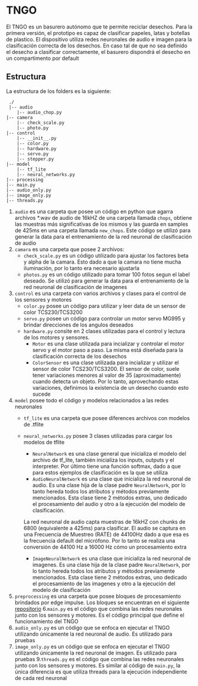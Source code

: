 # TNGO
El TNGO es un basurero autónomo que te permite reciclar desechos. Para la primera versión, el prototipo es capaz de clasificar papeles, latas y botellas de plastico. El dispositivo utiliza redes neuronales de audio e imagen para la clasificación correcta de los desechos. En caso tal de que no sea definido el desecho a clasificar correctamente, el basurero dispondrá el desecho en un compartimento por default

## Estructura
La estructura de los folders es la siguiente:
```
 ./
 |-- audio
	|-- audio_chop.py
|-- camera
	|-- check_scale.py
	|-- photo.py
|-- control
    |-- __init__.py
    |-- color.py 
    |-- hardware.py
    |-- servo.py
    |-- stepper.py
|-- model
    |-- tf_lite
    |-- neural_networks.py
|-- processing
|-- main.py
|-- audio_only.py
|-- image_only.py
|-- threads.py

```
1. `audio` es una carpeta que posee un código en python que agarra archivos *.wav de audio de 16kHZ de una carpeta llamada `chops`, obtiene las muestras más significativas de los mismos y las guarda en samples de 425ms en una carpeta llamada `new_chops`. Este código se utilizó para generar la data para el entrenamiento de la red neuronal de clasificación de audio
2. `camara` es una carpeta que posee 2 archivos:
    - `check_scale.py` es un código utilizado para ajustar los factores beta y alpha de la camara. Esto dado a que la camara no tiene mucha iluminación, por lo tanto era necesario ajustarla
    - `photos.py` es un código utilizado para tomar 100 fotos segun el label deseado. Se utilizó para generar la data para el entrenamiento de la red neuronal de clasificación de imagenes
3. `control` es una carpeta con varios archivos y clases para el control de los sensores y motores
    - `color.py` posee un código para utilizar y leer data de un sensor de color TCS230/TCS3200
    - `servo.py` posee un código para controlar un motor servo MG995 y brindar direcciones de los angulos deseados
    - `hardware.py` consite en 2 clases utilizadas para el control y lectura de los motores y sensores.
        - `Motor` es una clase utilizada para incializar y controlar el motor servo y el motor paso a paso. La misma está diseñada para la clasificación correcta de los desechos
        - `ColorSensor` es una clase utilizada para incializar y utilizar el sensor de color TCS230/TCS3200. El sensor de color, suele tener variaciones menores al valor de 35 (aproximadamente) cuando detecta un objeto. Por lo tanto, aprovechando estas variaciones, definimos la existencia de un desecho cuando esto sucede
4. `model` posee todo el código y modelos relacionados a las redes neuronales
    - `tf_lite` es una carpeta que posee diferences archivos con modelos de .tflite
    - `neural_networks.py` posee 3 clases utilizadas para cargar los modelos de tflite
        - `NeuralNetwork` es una clase general que inicializa el modelo del archivo de tf_lite, también inicializa los inputs, outputs y el interpreter. Por último tiene una función softmax, dado a que para estos ejemplos de clasificación es la que se utiliza  
        - `AudioNeuralNetwork` es una clase que inicializa la red neuronal de audio. Es una clase hija de la clase padre `NeuralNetwork`, por lo tanto hereda todos los atributos y métodos previamente mencionados. Esta clase tiene 2 métodos extras, uno dedicado el procesamiento del audio y otro a la ejecución del modelo de clasificación.

        La red neuronal de audio capta muestras de 16kHZ con chunks de 6800 (equivalente a 425ms) para clasificar. El audio se captura en una Frecuencia de Muestreo (RATE) de 44100Hz dado a que esa es la frecuencia default del micrófono. Por lo tanto se realiza una conversión de 44100 Hz a 16000 Hz cómo un procesamiento extra

        - `ImageNeuralNetwork` es una clase que inicializa la red neuronal de imagenes. Es una clase hija de la clase padre `NeuralNetwork`, por lo tanto hereda todos los atributos y métodos previamente mencionados. Esta clase tiene 2 métodos extras, uno dedicado el procesamiento de las imagenes y otro a la ejecución del modelo de clasificación
5. `preprocessing` es una carpeta que posee bloques de procesamiento brindados por edge impulse. Los bloques se encuentran en el siguiente [repositorio](https://github.com/edgeimpulse/processing-blocks)
6.`main.py` es el código que combina las redes neuronales junto con los sensores y motores. Es el código principal que define el funcionamiento del TNGO
7. `audio_only.py` es un código que se enfoca en ejecutar el TNGO utilizando únicamente la red neuronal de audio. Es utilizado para pruebas
8. `image_only.py` es un código que se enfoca en ejecutar el TNGO utilizando únicamente la red neuronal de imagen. Es utilizado para pruebas
9.`threads.py` es el código que combina las redes neuronales junto con los sensores y motores. Es similar al código de `main.py`, la única diferencia es que utiliza threads para la ejecución independiente de cada red neuronal
